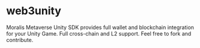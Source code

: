 # web3unity
Moralis Metaverse Unity SDK provides full wallet and blockchain integration for your Unity Game. Full cross-chain and L2 support. Feel free to fork and contribute.
